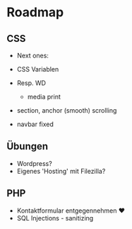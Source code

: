 # Roadmap

## CSS

- Next ones:

- CSS Variablen
- Resp. WD
  - media print
- section, anchor (smooth) scrolling
- navbar fixed

## Übungen

- Wordpress?
- Eigenes 'Hosting' mit Filezilla?

## PHP

- Kontaktformular entgegennehmen ❤️
- SQL Injections - sanitizing
